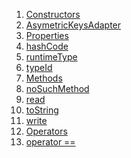 1.  [Constructors](./AsymetricKeysAdapter-class#constructors.md)
2.  [AsymetricKeysAdapter](./AsymetricKeysAdapter/AsymetricKeysAdapter.md)
3.  [Properties](./AsymetricKeysAdapter-class#instance-properties.md)
4.  [hashCode](./AsymetricKeysAdapter/hashCode.md)
5.  [runtimeType](https://api.flutter.dev/flutter/dart-core/Object/runtimeType.html)
6.  [typeId](./AsymetricKeysAdapter/typeId.md)
7.  [Methods](./AsymetricKeysAdapter-class#instance-methods.md)
8.  [noSuchMethod](https://api.flutter.dev/flutter/dart-core/Object/noSuchMethod.html)
9.  [read](./AsymetricKeysAdapter/read.md)
10. [toString](https://api.flutter.dev/flutter/dart-core/Object/toString.html)
11. [write](./AsymetricKeysAdapter/write.md)
12. [Operators](./AsymetricKeysAdapter-class#operators.md)
13. [operator
    ==](./AsymetricKeysAdapter/operator_equals.md)
